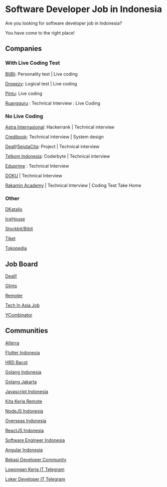 # Software Developer Job in Indonesia

Are you looking for software developer job in Indonesia? 

You have come to the right place!

## Companies
### With Live Coding Test

[BliBli](https://careers.blibli.com/): Personality test | Live coding

[Dropezy](https://www.linkedin.com/company/dropezy/jobs/): Logical test | Live coding

[Pintu](https://careers.pintu.co.id/): Live coding

[Ruangguru](https://career.ruangguru.com/) : Technical Interview : Live Coding

### No Live Coding

[Astra Internasional](https://career.astra.co.id/): Hackerrank | Technical interview

[Credibook](https://credibook.com/career/): Technical interview | System design

[Deall](https://usedeall.com/career)/[SejutaCita](https://sejutacita.id/career): Project | Technical interview

[Telkom Indonesia](https://recruitmentdigital.telkom.co.id/): Coderbyte | Technical interview

[Eduprime](https://www.eduprime.co.id/) : Technical Interview

[DOKU](https://www.doku.com/) | Technical Interview

[Rakamin Academy](https://rakamin.com) | Technical Interview | Coding Test Take Home

### Other 

[DKatalis](https://www.dkatalis.co/jobs)

[IceHouse](https://icehousecorp.com/careers/)

[Stockbit/Bibit](https://apply.workable.com/stockbit/)

[Tiket](https://www.tiket.com/careers/)

[Tokopedia](https://www.tokopedia.com/careers/)

## Job Board

[Deall!](https://usedeall.com/)

[Glints](https://glints.com)

[Remoter](https://remoter.id/)

[Tech In Asia Job](https://www.techinasia.com/jobs)

[YCombinator](https://www.workatastartup.com/)

## Communities

[Alterra](https://t.me/Forum_Altaid)

[Flutter Indonesia](https://t.me/flutter_id)

[HRD Bacot](https://t.me/hrdbacot)

[Golang Indonesia](https://t.me/golangID)

[Golang Jakarta](https://t.me/gophers_id)

[Javascript Indonesia](https://t.me/js_id)

[Kita Kerja Remote](https://discord.gg/j4Ku4wbc)

[NodeJS Indonesia](https://t.me/nodejsid)

[Overseas Indonesia](https://discord.gg/7qrq3ag4)

[ReactJS Indonesia](https://t.me/react_idn)

[Software Engineer Indonesia](https://t.me/soft_eng_id)

[Angular Indonesia](https://t.me/AngularID)

[Bekasi Developer Community](https://t.me/bekasidev)

[Lowongan Kerja IT Telegram](https://t.me/LowonganKerjaIT)

[Loker Developer IT Telegram](https://t.me/LokerDeveloper)
